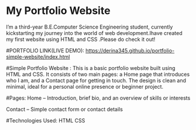 # My Portfolio Website
I’m a third-year B.E.Computer Science Engineering student, currently kickstarting my journey into the world of web development.Ihave created my first website using HTML and CSS .Please do check it out!

#PORTFOLIO LINK(LIVE DEMO):
https://derina345.github.io/portfolio-simple-website/index.html


#Simple Portfolio Website :
This is a basic portfolio website built using HTML and CSS. It consists of two main pages: a Home page that introduces who I am, and a Contact page for getting in touch. The design is clean and minimal, ideal for a personal online presence or beginner project.

#Pages:
Home – Introduction, brief bio, and an overview of skills or interests

Contact – Simple contact form or contact details

#Technologies Used:
HTML
CSS




